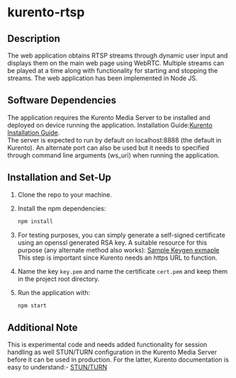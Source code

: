 # kurento-rtsp

## Description
The web application obtains RTSP streams through dynamic user input and displays them on the main web page using WebRTC. Multiple streams can be played at a time along with functionality for starting and stopping the streams. 
The web application has been implemented in Node JS.

## Software Dependencies
The application requires the Kurento Media Server to be installed and deployed on device running the application. Installation Guide:[Kurento Installation Guide](https://doc-kurento.readthedocs.io/en/6.14.0/user/installation.html#).<br/> 
The server is expected to run by default on localhost:8888 (the default in Kurento). An alternate port can also be used but it needs to specified through command line arguments (ws_uri) when running the application.

## Installation and Set-Up
1. Clone the repo to your machine.
2. Install the npm dependencies: 
    ```bash
    npm install
    ```
3. For testing purposes, you can simply generate a self-signed certificate using an openssl generated RSA key. A suitable resource for this purpose (any alternate method also works): [Sample Keygen exmaple](https://medium.com/@nitinpatel_20236/how-to-create-an-https-server-on-localhost-using-express-366435d61f28)
This step is important since Kurento needs an https URL to function.

4. Name the key ```key.pem``` and name the certificate ```cert.pem``` and keep them in the project root directory.

5. Run the application with:
    ```bash
    npm start
    ```

## Additional Note
This is experimental code and needs added functionality for session handling as well STUN/TURN configuration in the Kurento Media Server before it can be used in production. For the latter, Kurento documentation is easy to understand:- [STUN/TURN](https://doc-kurento.readthedocs.io/en/6.14.0/user/installation.html#stun-turn-server-install)

